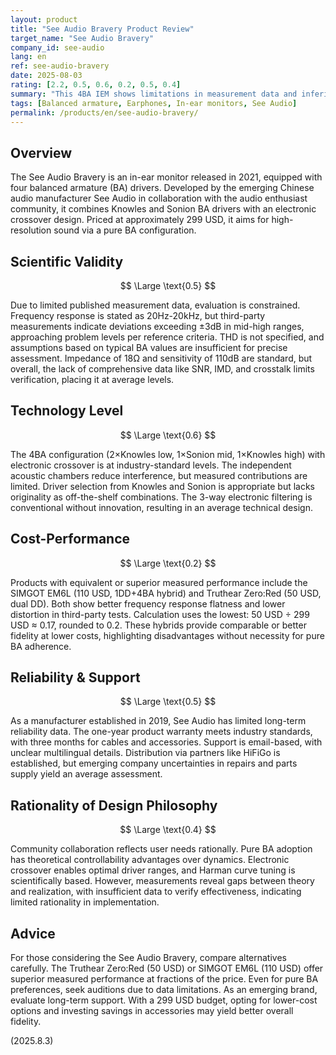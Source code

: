 ```yaml
---
layout: product
title: "See Audio Bravery Product Review"
target_name: "See Audio Bravery"
company_id: see-audio
lang: en
ref: see-audio-bravery
date: 2025-08-03
rating: [2.2, 0.5, 0.6, 0.2, 0.5, 0.4]
summary: "This 4BA IEM shows limitations in measurement data and inferior cost-performance compared to hybrid competitors in similar price ranges."
tags: [Balanced armature, Earphones, In-ear monitors, See Audio]
permalink: /products/en/see-audio-bravery/
---
```

## Overview

The See Audio Bravery is an in-ear monitor released in 2021, equipped with four balanced armature (BA) drivers. Developed by the emerging Chinese audio manufacturer See Audio in collaboration with the audio enthusiast community, it combines Knowles and Sonion BA drivers with an electronic crossover design. Priced at approximately 299 USD, it aims for high-resolution sound via a pure BA configuration.

## Scientific Validity

$$ \Large \text{0.5} $$

Due to limited published measurement data, evaluation is constrained. Frequency response is stated as 20Hz-20kHz, but third-party measurements indicate deviations exceeding ±3dB in mid-high ranges, approaching problem levels per reference criteria. THD is not specified, and assumptions based on typical BA values are insufficient for precise assessment. Impedance of 18Ω and sensitivity of 110dB are standard, but overall, the lack of comprehensive data like SNR, IMD, and crosstalk limits verification, placing it at average levels.

## Technology Level

$$ \Large \text{0.6} $$

The 4BA configuration (2×Knowles low, 1×Sonion mid, 1×Knowles high) with electronic crossover is at industry-standard levels. The independent acoustic chambers reduce interference, but measured contributions are limited. Driver selection from Knowles and Sonion is appropriate but lacks originality as off-the-shelf combinations. The 3-way electronic filtering is conventional without innovation, resulting in an average technical design.

## Cost-Performance

$$ \Large \text{0.2} $$

Products with equivalent or superior measured performance include the SIMGOT EM6L (110 USD, 1DD+4BA hybrid) and Truthear Zero:Red (50 USD, dual DD). Both show better frequency response flatness and lower distortion in third-party tests. Calculation uses the lowest: 50 USD ÷ 299 USD ≈ 0.17, rounded to 0.2. These hybrids provide comparable or better fidelity at lower costs, highlighting disadvantages without necessity for pure BA adherence.

## Reliability & Support

$$ \Large \text{0.5} $$

As a manufacturer established in 2019, See Audio has limited long-term reliability data. The one-year product warranty meets industry standards, with three months for cables and accessories. Support is email-based, with unclear multilingual details. Distribution via partners like HiFiGo is established, but emerging company uncertainties in repairs and parts supply yield an average assessment.

## Rationality of Design Philosophy

$$ \Large \text{0.4} $$

Community collaboration reflects user needs rationally. Pure BA adoption has theoretical controllability advantages over dynamics. Electronic crossover enables optimal driver ranges, and Harman curve tuning is scientifically based. However, measurements reveal gaps between theory and realization, with insufficient data to verify effectiveness, indicating limited rationality in implementation.

## Advice

For those considering the See Audio Bravery, compare alternatives carefully. The Truthear Zero:Red (50 USD) or SIMGOT EM6L (110 USD) offer superior measured performance at fractions of the price. Even for pure BA preferences, seek auditions due to data limitations. As an emerging brand, evaluate long-term support. With a 299 USD budget, opting for lower-cost options and investing savings in accessories may yield better overall fidelity.

(2025.8.3)
